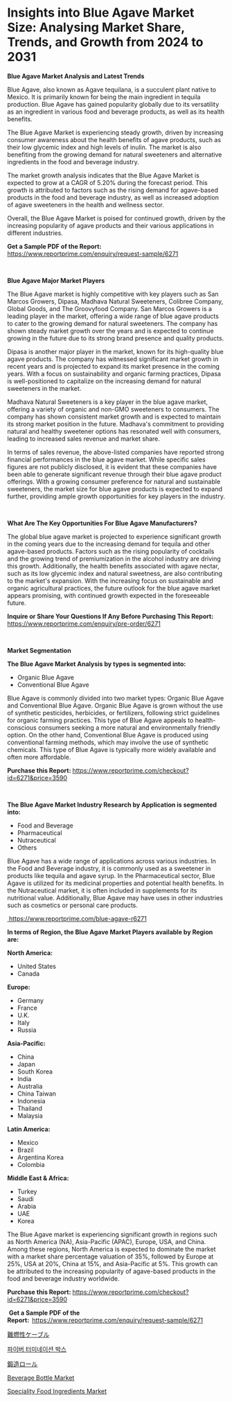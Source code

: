 <p><h1>Insights into Blue Agave Market Size: Analysing Market Share, Trends, and Growth from 2024 to 2031</h1></p><p><strong>Blue Agave Market Analysis and Latest Trends</strong></p>
<p><p>Blue Agave, also known as Agave tequilana, is a succulent plant native to Mexico. It is primarily known for being the main ingredient in tequila production. Blue Agave has gained popularity globally due to its versatility as an ingredient in various food and beverage products, as well as its health benefits.</p><p>The Blue Agave Market is experiencing steady growth, driven by increasing consumer awareness about the health benefits of agave products, such as their low glycemic index and high levels of inulin. The market is also benefiting from the growing demand for natural sweeteners and alternative ingredients in the food and beverage industry.</p><p>The market growth analysis indicates that the Blue Agave Market is expected to grow at a CAGR of 5.20% during the forecast period. This growth is attributed to factors such as the rising demand for agave-based products in the food and beverage industry, as well as increased adoption of agave sweeteners in the health and wellness sector.</p><p>Overall, the Blue Agave Market is poised for continued growth, driven by the increasing popularity of agave products and their various applications in different industries.</p></p>
<p><strong>Get a Sample PDF of the Report:&nbsp;</strong> <a href="https://www.reportprime.com/enquiry/request-sample/6271">https://www.reportprime.com/enquiry/request-sample/6271</a></p>
<p>&nbsp;</p>
<p><strong>Blue Agave Major Market Players</strong></p>
<p><p>The Blue Agave market is highly competitive with key players such as San Marcos Growers, Dipasa, Madhava Natural Sweeteners, Colibree Company, Global Goods, and The Groovyfood Company. San Marcos Growers is a leading player in the market, offering a wide range of blue agave products to cater to the growing demand for natural sweeteners. The company has shown steady market growth over the years and is expected to continue growing in the future due to its strong brand presence and quality products.</p><p>Dipasa is another major player in the market, known for its high-quality blue agave products. The company has witnessed significant market growth in recent years and is projected to expand its market presence in the coming years. With a focus on sustainability and organic farming practices, Dipasa is well-positioned to capitalize on the increasing demand for natural sweeteners in the market.</p><p>Madhava Natural Sweeteners is a key player in the blue agave market, offering a variety of organic and non-GMO sweeteners to consumers. The company has shown consistent market growth and is expected to maintain its strong market position in the future. Madhava's commitment to providing natural and healthy sweetener options has resonated well with consumers, leading to increased sales revenue and market share.</p><p>In terms of sales revenue, the above-listed companies have reported strong financial performances in the blue agave market. While specific sales figures are not publicly disclosed, it is evident that these companies have been able to generate significant revenue through their blue agave product offerings. With a growing consumer preference for natural and sustainable sweeteners, the market size for blue agave products is expected to expand further, providing ample growth opportunities for key players in the industry.</p></p>
<p>&nbsp;</p>
<p><strong>What Are The Key Opportunities For Blue Agave Manufacturers?</strong></p>
<p><p>The global blue agave market is projected to experience significant growth in the coming years due to the increasing demand for tequila and other agave-based products. Factors such as the rising popularity of cocktails and the growing trend of premiumization in the alcohol industry are driving this growth. Additionally, the health benefits associated with agave nectar, such as its low glycemic index and natural sweetness, are also contributing to the market's expansion. With the increasing focus on sustainable and organic agricultural practices, the future outlook for the blue agave market appears promising, with continued growth expected in the foreseeable future.</p></p>
<p><strong>Inquire or Share Your Questions If Any Before Purchasing This Report:</strong> <a href="https://www.reportprime.com/enquiry/pre-order/6271">https://www.reportprime.com/enquiry/pre-order/6271</a></p>
<p>&nbsp;</p>
<p><strong>Market Segmentation</strong></p>
<p><strong>The Blue Agave Market Analysis by types is segmented into:</strong></p>
<p><ul><li>Organic Blue Agave</li><li>Conventional Blue Agave</li></ul></p>
<p><p>Blue Agave is commonly divided into two market types: Organic Blue Agave and Conventional Blue Agave. Organic Blue Agave is grown without the use of synthetic pesticides, herbicides, or fertilizers, following strict guidelines for organic farming practices. This type of Blue Agave appeals to health-conscious consumers seeking a more natural and environmentally friendly option. On the other hand, Conventional Blue Agave is produced using conventional farming methods, which may involve the use of synthetic chemicals. This type of Blue Agave is typically more widely available and often more affordable.</p></p>
<p><strong>Purchase this Report:&nbsp;</strong><a href="https://www.reportprime.com/checkout?id=6271&price=3590">https://www.reportprime.com/checkout?id=6271&price=3590</a></p>
<p>&nbsp;</p>
<p><strong>The Blue Agave Market Industry Research by Application is segmented into:</strong></p>
<p><ul><li>Food and Beverage</li><li>Pharmaceutical</li><li>Nutraceutical</li><li>Others</li></ul></p>
<p><p>Blue Agave has a wide range of applications across various industries. In the Food and Beverage industry, it is commonly used as a sweetener in products like tequila and agave syrup. In the Pharmaceutical sector, Blue Agave is utilized for its medicinal properties and potential health benefits. In the Nutraceutical market, it is often included in supplements for its nutritional value. Additionally, Blue Agave may have uses in other industries such as cosmetics or personal care products.</p></p>
<p><a href="https://www.reportprime.com/blue-agave-r6271">&nbsp;https://www.reportprime.com/blue-agave-r6271</a></p>
<p><strong>In terms of Region, the Blue Agave Market Players available by Region are:</strong></p>
<p>
    <p> <strong> North America: </strong>
        <ul>
            <li>United States</li>
            <li>Canada</li>
        </ul>
        </p> 
    <p> <strong> Europe: </strong>
        <ul>
            <li>Germany</li>
            <li>France</li>
            <li>U.K.</li>
            <li>Italy</li>
            <li>Russia</li>
        </ul>
        </p> 
    <p> <strong> Asia-Pacific: </strong>
        <ul>
            <li>China</li>
            <li>Japan</li>
            <li>South Korea</li>
            <li>India</li>
            <li>Australia</li>
            <li>China Taiwan</li>
            <li>Indonesia</li>
            <li>Thailand</li>
            <li>Malaysia</li>
        </ul>
        </p> 
    <p> <strong> Latin America: </strong>
        <ul>
            <li>Mexico</li>
            <li>Brazil</li>
            <li>Argentina Korea</li>
            <li>Colombia</li>
        </ul>
        </p> 
    <p> <strong> Middle East & Africa: </strong>
        <ul>
            <li>Turkey</li>
            <li>Saudi</li>
            <li>Arabia</li>
            <li>UAE</li>
            <li>Korea</li>
        </ul>
    </p>
    </p>
<p><p>The Blue Agave market is experiencing significant growth in regions such as North America (NA), Asia-Pacific (APAC), Europe, USA, and China. Among these regions, North America is expected to dominate the market with a market share percentage valuation of 35%, followed by Europe at 25%, USA at 20%, China at 15%, and Asia-Pacific at 5%. This growth can be attributed to the increasing popularity of agave-based products in the food and beverage industry worldwide.</p></p>
<p><strong>Purchase this Report: </strong><a href="https://www.reportprime.com/checkout?id=6271&price=3590">https://www.reportprime.com/checkout?id=6271&price=3590</a></p>
<p>&nbsp;<strong>Get a Sample PDF of the Report:&nbsp;&nbsp;</strong><a href="https://www.reportprime.com/enquiry/request-sample/6271">https://www.reportprime.com/enquiry/request-sample/6271</a></p>
<p><strong></strong></p>
<p><p><a href="https://github.com/xnljig2898992/Market-Research-Report-List-1/blob/main/262935018464.md">難燃性ケーブル</a></p><p><a href="https://github.com/darrellockm3ytan895656/Market-Research-Report-List-1/blob/main/131375516994.md">파이버 터미네이션 박스</a></p><p><a href="https://github.com/adcxff01450218/Market-Research-Report-List-1/blob/main/496132618465.md">鍛造ロール</a></p><p><a href="https://github.com/wusalecollins540tpqoz/Market-Research-Report-List-1/blob/main/beverage-bottle-market.md">Beverage Bottle Market</a></p><p><a href="https://github.com/kathiaseamanalvaradovlprc2h/Market-Research-Report-List-1/blob/main/speciality-food-ingredients-market.md">Speciality Food Ingredients Market</a></p></p>